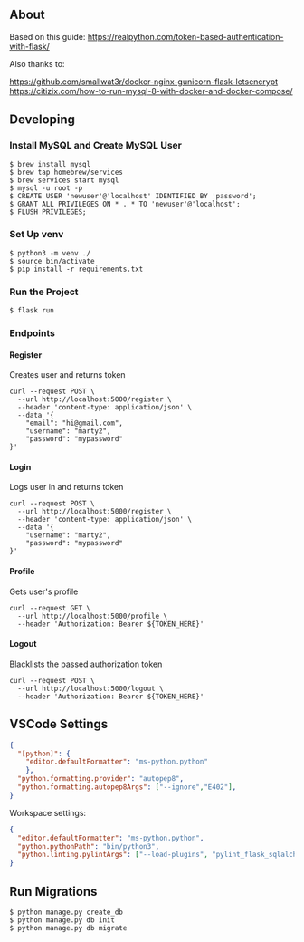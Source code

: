 ## About

Based on this guide: https://realpython.com/token-based-authentication-with-flask/

Also thanks to:

https://github.com/smallwat3r/docker-nginx-gunicorn-flask-letsencrypt
https://citizix.com/how-to-run-mysql-8-with-docker-and-docker-compose/

## Developing

### Install MySQL and Create MySQL User

```
$ brew install mysql
$ brew tap homebrew/services
$ brew services start mysql
$ mysql -u root -p
$ CREATE USER 'newuser'@'localhost' IDENTIFIED BY 'password';
$ GRANT ALL PRIVILEGES ON * . * TO 'newuser'@'localhost';
$ FLUSH PRIVILEGES;
```

### Set Up venv

```
$ python3 -m venv ./
$ source bin/activate
$ pip install -r requirements.txt
```

### Run the Project

```
$ flask run
```

### Endpoints

#### Register

Creates user and returns token

```
curl --request POST \
  --url http://localhost:5000/register \
  --header 'content-type: application/json' \
  --data '{
	"email": "hi@gmail.com",
	"username": "marty2",
	"password": "mypassword"
}'
```

#### Login

Logs user in and returns token

```
curl --request POST \
  --url http://localhost:5000/register \
  --header 'content-type: application/json' \
  --data '{
	"username": "marty2",
	"password": "mypassword"
}'
```

#### Profile

Gets user's profile

```
curl --request GET \
  --url http://localhost:5000/profile \
  --header 'Authorization: Bearer ${TOKEN_HERE}'
```

#### Logout

Blacklists the passed authorization token

```
curl --request POST \
  --url http://localhost:5000/logout \
  --header 'Authorization: Bearer ${TOKEN_HERE}'
```

## VSCode Settings

```json
{
  "[python]": {
    "editor.defaultFormatter": "ms-python.python"
    },
  "python.formatting.provider": "autopep8",
  "python.formatting.autopep8Args": ["--ignore","E402"],
}
```

Workspace settings:

```json
{
  "editor.defaultFormatter": "ms-python.python",
  "python.pythonPath": "bin/python3",
  "python.linting.pylintArgs": ["--load-plugins", "pylint_flask_sqlalchemy", "pylint_flask"]
}
```

## Run Migrations

```
$ python manage.py create_db
$ python manage.py db init
$ python manage.py db migrate
```
